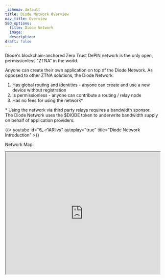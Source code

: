 ```yaml
---
_schema: default
title: Diode Network Overview
nav_title: Overview
SEO_options:
  title: Diode Network
  image:
  description:
draft: false
---
```

Diode's blockchain-anchored Zero Trust DePIN network is the only open, permissionless "ZTNA" in the world.

Anyone can create their own application on top of the Diode Network. As opposed to other ZTNA solutions, the Diode Network:

1. Has global routing and identities - anyone can create and use a new device without registration
2. Is permissionless - anyone can contribute a routing / relay node
3. Has no fees for using the network\*

\* Using the network via third party relays requires a bandwidth sponsor.  The Diode Network uses the $DIODE token to underwrite bandwidth supply on behalf of application providers.

{{< youtube id="6_-r1ARlivs" autoplay="true" title="Diode Network Introduction" >}}

Network Map:
<iframe src="https://diode.io/network" style="width:100%;min-height:400px;"></iframe>